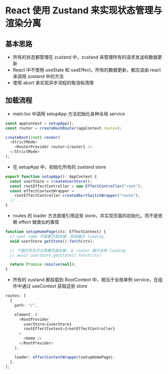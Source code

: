 # React 使用 Zustand 来实现状态管理与渲染分离

## 基本思路

- 所有的状态都管理在 zustand 中，zustand 来管理所有的请求发送和数据更新
- React 中不使用 useState 和 useEffect。所有的数据更新，都应该由 react 来调用 zustand 中的方法
- 使用 abort 来实现异步流程的取消和清理

## 加载流程

- main.tsx 中调用 setupApp 方法初始化各种全局 service

```typescript
const appContext = setupApp();
const router = createHashRouter(appContext.routes);

createRoot(root).render(
  <StrictMode>
    <RouterProvider router={router} />
  </StrictMode>
);
```

- 在 setupApp 中，初始化所有的 zustand store

```typescript
export function setupApp(): AppContext {
  const userStore = createUserStore();
  const rootEffectController = new EffectController("root");
  const effectContextWrapper =
    rootEffectController.createAbortSwitchWrapper("route");
  // ...
}
```

- routes 的 loader 方法直接引用这些 store，并实现页面的初始化。而不是依赖 effect 做类似的事情

```typescript
function setupHomePage(ctx: EffectContext) {
  // user name 不阻塞页面加载，局部展示 loading
  void userStore.getState().fetch(ctx);

  // 下面的写法可以阻塞页面加载，让 router 展示全局 loading
  // await userStore.getState().fetch(ctx)

  return Promise.resolve(null);
}
```

- 所有的 zustand 都挂载到 RootContext 中，相当于全局单例 service，在组件中通过 useContext 获取这些 store

```typescript
routes: [
  {
    path: "/",

    element: (
      <RootProvider
        userStore={userStore}
        rootEffectContext={rootEffectController}
      >
        <Home />
      </RootProvider>
    ),

    loader: effectContextWrapper(setupHomePage),
  },
];
```
